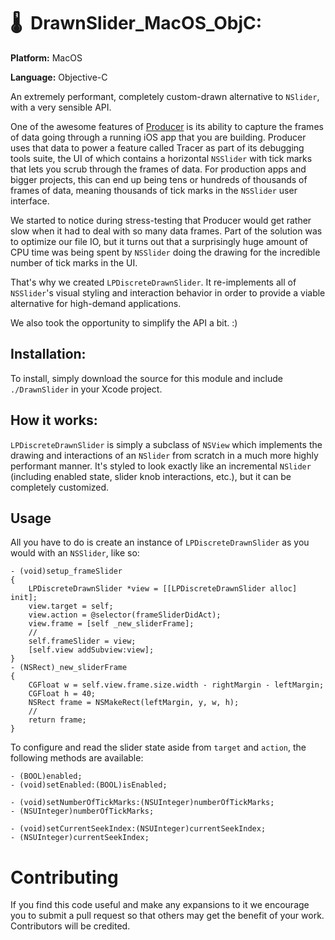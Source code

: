 # 🌡&nbsp;&nbsp;DrawnSlider\_MacOS\_ObjC:

**Platform:** MacOS

**Language:** Objective-C

An extremely performant, completely custom-drawn alternative to `NSlider`, with a very sensible API.

One of the awesome features of [Producer](http://www.getproducer.com) is its ability to capture the frames of data going through a running iOS app that you are building. Producer uses that data to power a feature called Tracer as part of its debugging tools suite, the UI of which contains a horizontal `NSSlider` with tick marks that lets you scrub through the frames of data. For production apps and bigger projects, this can end up being tens or hundreds of thousands of frames of data, meaning thousands of tick marks in the `NSSlider` user interface.

We started to notice during stress-testing that Producer would get rather slow when it had to deal with so many data frames. Part of the solution was to optimize our file IO, but it turns out that a surprisingly huge amount of CPU time was being spent by `NSSlider` doing the drawing for the incredible number of tick marks in the UI.

That's why we created `LPDiscreteDrawnSlider`. It re-implements all of `NSSlider`'s visual styling and interaction behavior in order to provide a viable alternative for high-demand applications. 

We also took the opportunity to simplify the API a bit. :)


## Installation:

To install, simply download the source for this module and include `./DrawnSlider` in your Xcode project. 

## How it works:

`LPDiscreteDrawnSlider` is simply a subclass of `NSView` which implements the drawing and interactions of an `NSlider` from scratch in a much more highly performant manner. It's styled to look exactly like an incremental `NSlider` (including enabled state, slider knob interactions, etc.), but it can be completely customized.

## Usage

All you have to do is create an instance of `LPDiscreteDrawnSlider` as you would with an `NSSlider`, like so:


	- (void)setup_frameSlider
	{
	    LPDiscreteDrawnSlider *view = [[LPDiscreteDrawnSlider alloc] init];
	    view.target = self;
	    view.action = @selector(frameSliderDidAct);
	    view.frame = [self _new_sliderFrame];
    	//
	    self.frameSlider = view;
	    [self.view addSubview:view];
	}
	- (NSRect)_new_sliderFrame
	{
	    CGFloat w = self.view.frame.size.width - rightMargin - leftMargin;
		CGFloat h = 40;
	    NSRect frame = NSMakeRect(leftMargin, y, w, h);
    	//
	    return frame;
	}
	
To configure and read the slider state aside from `target` and `action`, the following methods are available:

	- (BOOL)enabled;
	- (void)setEnabled:(BOOL)isEnabled;

	- (void)setNumberOfTickMarks:(NSUInteger)numberOfTickMarks;
	- (NSUInteger)numberOfTickMarks;

	- (void)setCurrentSeekIndex:(NSUInteger)currentSeekIndex;
	- (NSUInteger)currentSeekIndex;


# Contributing

If you find this code useful and make any expansions to it we encourage you to submit a pull request so that others may get the benefit of your work. Contributors will be credited.
